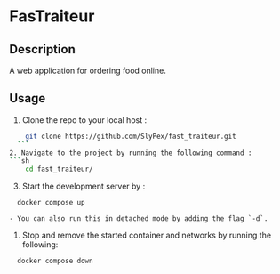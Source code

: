 # FasTraiteur
## Description
A web application for ordering food online.
## Usage
1. Clone the repo to your local host :
  ```sh
	  git clone https://github.com/SlyPex/fast_traiteur.git
	```
2. Navigate to the project by running the following command :
  ```sh
	  cd fast_traiteur/
  ```
3. Start the development server by :
  ```sh
    docker compose up
  ```
	- You can also run this in detached mode by adding the flag `-d`.
1. Stop and remove the started container and networks by running the following:
  ```sh
    docker compose down
  ```
